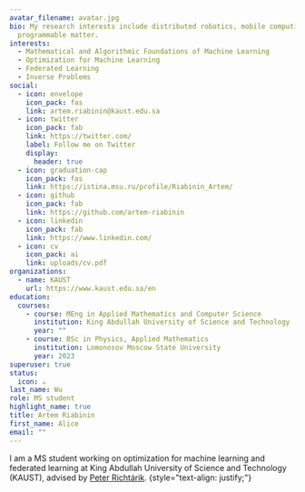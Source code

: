 ```yaml
---
avatar_filename: avatar.jpg
bio: My research interests include distributed robotics, mobile computing and
  programmable matter.
interests:
  - Mathematical and Algorithmic Foundations of Machine Learning
  - Optimization for Machine Learning
  - Federated Learning
  - Inverse Problems
social:
  - icon: envelope
    icon_pack: fas
    link: artem.riabinin@kaust.edu.sa
  - icon: twitter
    icon_pack: fab
    link: https://twitter.com/
    label: Follow me on Twitter
    display:
      header: true
  - icon: graduation-cap
    icon_pack: fas
    link: https://istina.msu.ru/profile/Riabinin_Artem/
  - icon: github
    icon_pack: fab
    link: https://github.com/artem-riabinin
  - icon: linkedin
    icon_pack: fab
    link: https://www.linkedin.com/
  - icon: cv
    icon_pack: ai
    link: uploads/cv.pdf
organizations:
  - name: KAUST
    url: https://www.kaust.edu.sa/en
education:
  courses:
    - course: MEng in Applied Mathematics and Computer Science
      institution: King Abdullah University of Science and Technology
      year: ""
    - course: BSc in Physics, Applied Mathematics
      institution: Lomonosov Moscow State University
      year: 2023
superuser: true
status:
  icon: ☕️
last_name: Wu
role: MS student
highlight_name: true
title: Artem Riabinin
first_name: Alice
email: ""
---
```

I am a MS student working on optimization for machine learning and federated learning at King Abdullah University of Science and Technology (KAUST), advised by [Peter Richtárik](https://richtarik.org/).
{style="text-align: justify;"}